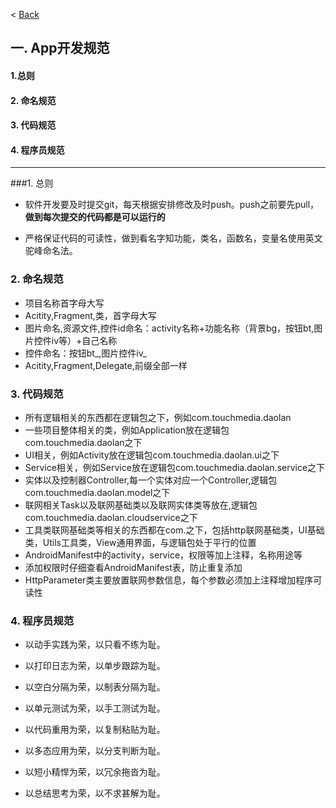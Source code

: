 < [Back](README.md)
## 一. App开发规范
#### 1.总则
#### 2. 命名规范
#### 3. 代码规范
#### 4. 程序员规范
***
###1.    总则
* 软件开发要及时提交git，每天根据安排修改及时push。push之前要先pull，**做到每次提交的代码都是可以运行的**

* 严格保证代码的可读性，做到看名字知功能，类名，函数名，变量名使用英文驼峰命名法。

### 2. 命名规范
* 项目名称首字母大写<br />
* Acitity,Fragment,类，首字母大写<br />
* 图片命名,资源文件,控件id命名：activity名称+功能名称（背景bg，按钮bt,图片控件iv等）+自己名称<br />
* 控件命名：按钮bt_,图片控件iv_<br />
* Acitity,Fragment,Delegate,前缀全部一样<br />

### 3. 代码规范
* 所有逻辑相关的东西都在逻辑包之下，例如com.touchmedia.daolan<br />
* 一些项目整体相关的类，例如Application放在逻辑包com.touchmedia.daolan之下<br />
* UI相关，例如Activity放在逻辑包com.touchmedia.daolan.ui之下<br />
* Service相关，例如Service放在逻辑包com.touchmedia.daolan.service之下<br />
* 实体以及控制器Controller,每一个实体对应一个Controller,逻辑包com.touchmedia.daolan.model之下<br />
* 联网相关Task以及联网基础类以及联网实体类等放在,逻辑包com.touchmedia.daolan.cloudservice之下<br />
* 工具类联网基础类等相关的东西都在com.之下，包括http联网基础类，UI基础类，Utils工具类，View通用界面，与逻辑包处于平行的位置<br />
* AndroidManifest中的activity，service，权限等加上注释，名称用途等<br />
* 添加权限时仔细查看AndroidManifest表，防止重复添加
* HttpParameter类主要放置联网参数信息，每个参数必须加上注释增加程序可读性


### 4. 程序员规范
* 以动手实践为荣，以只看不练为耻。 
* 以打印日志为荣，以单步跟踪为耻。 
* 以空白分隔为荣，以制表分隔为耻。 
* 以单元测试为荣，以手工测试为耻。 

* 以代码重用为荣，以复制粘贴为耻。 
* 以多态应用为荣，以分支判断为耻。 
* 以短小精悍为荣，以冗余拖沓为耻。 
* 以总结思考为荣，以不求甚解为耻。 

